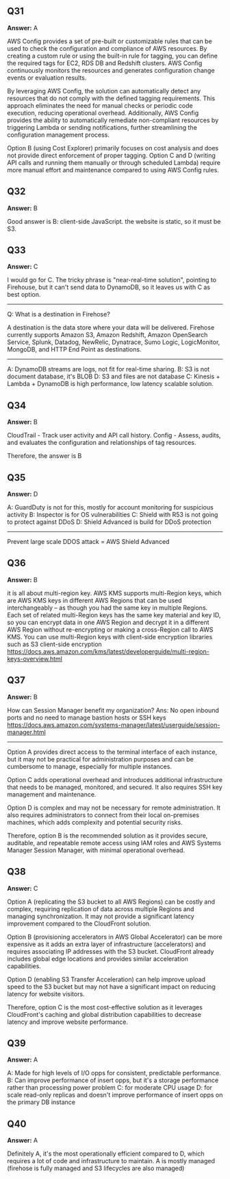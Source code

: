 ## Q31
**Answer:** A

AWS Config provides a set of pre-built or customizable rules that can be used to check the configuration and compliance of AWS resources. By
creating a custom rule or using the built-in rule for tagging, you can define the required tags for EC2, RDS DB and Redshift clusters. AWS Config
continuously monitors the resources and generates configuration change events or evaluation results. 

By leveraging AWS Config, the solution can automatically detect any resources that do not comply with the defined tagging requirements. This
approach eliminates the need for manual checks or periodic code execution, reducing operational overhead. Additionally, AWS Config provides
the ability to automatically remediate non-compliant resources by triggering Lambda or sending notifications, further streamlining the
configuration management process. 

Option B (using Cost Explorer) primarily focuses on cost analysis and does not provide direct enforcement of proper tagging. Option C and D
(writing API calls and running them manually or through scheduled Lambda) require more manual effort and maintenance compared to using AWS Config rules.

## Q32
**Answer:** B

Good answer is B: client-side JavaScript. the website is static, so it must be S3.

## Q33
**Answer:** C

I would go for C. The tricky phrase is "near-real-time solution", pointing to Firehouse, but it can't send data to DynamoDB, so it leaves us with C as best option. 

----
Q: What is a destination in Firehose?

A destination is the data store where your data will be delivered. Firehose currently supports Amazon S3, Amazon Redshift, Amazon OpenSearch Service, Splunk, Datadog, NewRelic, Dynatrace, Sumo Logic, LogicMonitor, MongoDB, and HTTP End Point as destinations.

-----
A: DynamoDB streams are logs, not fit for real-time sharing.
B: S3 is not document database, it's BLOB
D: S3 and files are not database
C: Kinesis + Lambda + DynamoDB is high performance, low latency scalable solution.

## Q34
**Answer:** B

CloudTrail - Track user activity and API call history.
Config - Assess, audits, and evaluates the configuration and relationships of tag resources.

Therefore, the answer is B

## Q35
**Answer:** D

A: GuardDuty is not for this, mostly for account monitoring for suspicious activity
B: Inspector is for OS vulnerabilities
C: Shield with R53 is not going to protect against DDoS
D: Shield Advanced is build for DDoS protection

--------
Prevent large scale DDOS attack = AWS Shield Advanced

## Q36
**Answer:** B

it is all about multi-region key.
AWS KMS supports multi-Region keys, which are AWS KMS keys in different AWS Regions that can be used interchangeably – as though you had the same key in multiple Regions. Each set of related multi-Region keys has the same key material and key ID, so you can encrypt data in one AWS Region and decrypt it in a different AWS Region without re-encrypting or making a cross-Region call to AWS KMS.
You can use multi-Region keys with client-side encryption libraries such as S3 client-side encryption
https://docs.aws.amazon.com/kms/latest/developerguide/multi-region-keys-overview.html


## Q37
**Answer:** B

How can Session Manager benefit my organization?
Ans: No open inbound ports and no need to manage bastion hosts or SSH keys
https://docs.aws.amazon.com/systems-manager/latest/userguide/session-manager.html

-----------
Option A provides direct access to the terminal interface of each instance, but it may not be practical for administration purposes and can be cumbersome to manage, especially for multiple instances.

Option C adds operational overhead and introduces additional infrastructure that needs to be managed, monitored, and secured. It also requires SSH key management and maintenance.

Option D is complex and may not be necessary for remote administration. It also requires administrators to connect from their local on-premises machines, which adds complexity and potential security risks.

Therefore, option B is the recommended solution as it provides secure, auditable, and repeatable remote access using IAM roles and AWS Systems Manager Session Manager, with minimal operational overhead.

## Q38
**Answer:** C

Option A (replicating the S3 bucket to all AWS Regions) can be costly and complex, requiring replication of data across multiple Regions and managing synchronization. It may not provide a significant latency improvement compared to the CloudFront solution.

Option B (provisioning accelerators in AWS Global Accelerator) can be more expensive as it adds an extra layer of infrastructure (accelerators) and requires associating IP addresses with the S3 bucket. CloudFront already includes global edge locations and provides similar acceleration capabilities.

Option D (enabling S3 Transfer Acceleration) can help improve upload speed to the S3 bucket but may not have a significant impact on reducing latency for website visitors.

Therefore, option C is the most cost-effective solution as it leverages CloudFront's caching and global distribution capabilities to decrease latency and improve website performance.

## Q39
**Answer:** A

A: Made for high levels of I/O opps for consistent, predictable performance.
B: Can improve performance of insert opps, but it's a storage performance rather than processing power problem
C: for moderate CPU usage
D: for scale read-only replicas and doesn't improve performance of insert opps on the primary DB instance

## Q40
**Answer:** A

Definitely A, it's the most operationally efficient compared to D, which requires a lot of code and infrastructure to maintain. A is mostly managed (firehose is fully managed and S3 lifecycles are also managed)

